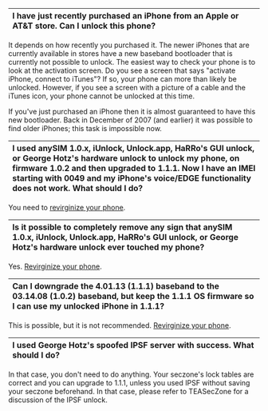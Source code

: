 | **I have just recently purchased an iPhone from an Apple or AT&T store. Can I unlock this phone?** |
|:---------------------------------------------------------------------------------------------------|

It depends on how recently you purchased it. The newer iPhones that are currently available in stores have a new baseband bootloader that is currently not possible to unlock. The easiest way to check your phone is to look at the activation screen. Do you see a screen that says "activate iPhone, connect to iTunes"? If so, your phone can more than likely be unlocked. However, if you see a screen with a picture of a cable and the iTunes icon, your phone cannot be unlocked at this time.

If you've just purchased an iPhone then it is almost guaranteed to have this new bootloader. Back in December of 2007 (and earlier) it was possible to find older iPhones; this task is impossible now.

| **I used anySIM 1.0.x, iUnlock, Unlock.app, HaRRo's GUI unlock, or George Hotz's hardware unlock to unlock my phone, on firmware 1.0.2 and then upgraded to 1.1.1. Now I have an IMEI starting with 0049 and my iPhone's voice/EDGE functionality does not work. What should I do?** |
|:-------------------------------------------------------------------------------------------------------------------------------------------------------------------------------------------------------------------------------------------------------------------------------------|

You need to [revirginize your phone](http://dev).

| **Is it possible to completely remove any sign that anySIM 1.0.x, iUnlock, Unlock.app, HaRRo's GUI unlock, or George Hotz's hardware unlock ever touched my phone?** |
|:---------------------------------------------------------------------------------------------------------------------------------------------------------------------|

Yes. [Revirginize your phone](http://dev).

| **Can I downgrade the 4.01.13 (1.1.1) baseband to the 03.14.08 (1.0.2) baseband, but keep the 1.1.1 OS firmware so I can use my unlocked iPhone in 1.1.1?** |
|:------------------------------------------------------------------------------------------------------------------------------------------------------------|

This is possible, but it is not recommended. [Revirginize your phone](http://dev).

| **I used George Hotz's spoofed IPSF server with success. What should I do?** |
|:-----------------------------------------------------------------------------|

In that case, you don't need to do anything. Your seczone's lock tables are correct and you can upgrade to 1.1.1, unless you used IPSF without saving your seczone beforehand. In that case, please refer to TEASecZone for a discussion of the IPSF unlock.